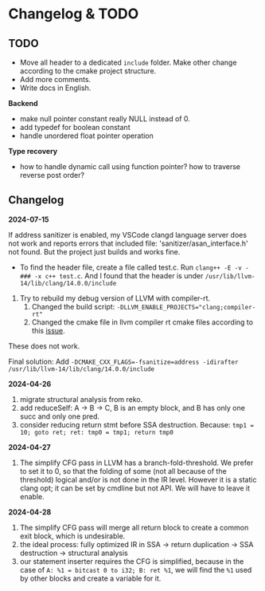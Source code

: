 # Changelog & TODO

## TODO

- Move all header to a dedicated `include` folder. Make other change according to the cmake project structure.
- Add more comments.
- Write docs in English.

**Backend**
- make null pointer constant really NULL instead of 0.
- add typedef for boolean constant
- handle unordered float pointer operation

**Type recovery**
- how to handle dynamic call using function pointer? how to traverse reverse post order?

## Changelog

**2024-07-15**

If address sanitizer is enabled, my VSCode clangd language server does not work and reports errors that included file: 'sanitizer/asan_interface.h' not found. But the project just builds and works fine.

- To find the header file, create a file called test.c. Run `clang++ -E -v -### -x c++ test.c`. And I found that the header is under `/usr/lib/llvm-14/lib/clang/14.0.0/include`

1. Try to rebuild my debug version of LLVM with compiler-rt. 
   1. Changed the build script: `-DLLVM_ENABLE_PROJECTS="clang;compiler-rt"`
   2. Changed the cmake file in llvm compiler rt cmake files according to this [issue](https://github.com/llvm/llvm-project/issues/67085). 

These does not work.

Final solution: Add `-DCMAKE_CXX_FLAGS=-fsanitize=address -idirafter /usr/lib/llvm-14/lib/clang/14.0.0/include`

**2024-04-26**

1. migrate structural analysis from reko.
2. add reduceSelf: A -> B -> C, B is an empty block, and B has only one succ and only one pred.
3. consider reducing return stmt before SSA destruction. Because: `tmp1 = 10; goto ret; ret: tmp0 = tmp1; return tmp0`

**2024-04-27**
1. The simplify CFG pass in LLVM has a branch-fold-threshold. We prefer to set it to 0, so that the folding of some (not all because of the threshold) logical and/or is not done in the IR level. However it is a static clang opt; it can be set by cmdline but not API. We will have to leave it enable.

**2024-04-28**
1. The simplify CFG pass will merge all return block to create a common exit block, which is undesirable.
2. the ideal process: fully optimized IR in SSA -> return duplication -> SSA destruction -> structural analysis
3. our statement inserter requires the CFG is simplified, because in the case of `A: %1 = bitcast 0 to i32; B: ret %1`, we will find the `%1` used by other blocks and create a variable for it.
